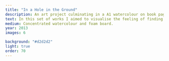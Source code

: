 ```yaml
---
title: "In a Hole in the Ground"
description: An art project culminating in a A1 watercolour on book pages.
text: In this set of works I aimed to visualise the feeling of finding a new world in the pages of a book. Placing reduced figures into small scenes expands the environment whilst maintaining the comfort of a smaller space. To increase the feeling of exploration and to echo the pages of a book, I used foam board to add depth to pieces. The use of watercolour was influenced by illustrations such as those of Arthur Rackham for Alice in Wonderland.
medium: Concentrated watercolour and foam board.
year: 2013
images: 6

background: "#d2d2d2"
light: true
order: 70
---
```

